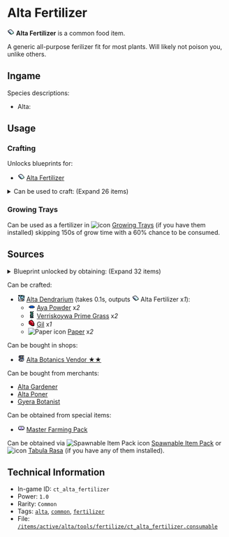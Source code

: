 # Alta Fertilizer

<img src="https://raw.githubusercontent.com/Ceterai/Enternia/main/items/active/alta/tools/fertilize/ct_alta_fertilizer.png" alt="Alta Fertilizer icon" loading="lazy" height="16px" width="auto" /> **Alta Fertilizer** is a common food item.

A generic all-purpose ferilizer fit for most plants. Will likely not poison you, unlike others.

## Ingame

Species descriptions:

- Alta: 

## Usage

### Crafting

Unlocks blueprints for:

- <img src="https://raw.githubusercontent.com/Ceterai/Enternia/main/items/active/alta/tools/fertilize/ct_alta_fertilizer.png" alt="Alta Fertilizer icon" loading="lazy" height="16px" width="auto" /> [Alta Fertilizer](https://ceterai.github.io/MyEnternia/Wiki/AltaFertilizer)

<details markdown="1"><summary>Can be used to craft: (Expand 26 items)</summary>

- <img src="https://raw.githubusercontent.com/Ceterai/Enternia/main/objects/farmables/alta/liquid/cocola/sapling/icon.png" alt="Cocola Sapling ★ icon" loading="lazy" height="16px" width="auto" /> [Cocola Sapling ★](https://ceterai.github.io/MyEnternia/Wiki/CocolaSapling)
- <img src="https://raw.githubusercontent.com/Ceterai/Enternia/main/objects/farmables/alta/liquid/diamond/sapling/icon.png" alt="Diamond Sapling ★★ icon" loading="lazy" height="16px" width="auto" /> [Diamond Sapling ★★](https://ceterai.github.io/MyEnternia/Wiki/DiamondSapling)
- <img src="https://raw.githubusercontent.com/Ceterai/Enternia/main/objects/farmables/alta/main/aya/eco/icon.png" alt="Eco Aya Sapling icon" loading="lazy" height="16px" width="auto" /> [Eco Aya Sapling](https://ceterai.github.io/MyEnternia/Wiki/EcoAyaSapling)
- <img src="https://raw.githubusercontent.com/Ceterai/Enternia/main/objects/farmables/alta/ground/azura/eco/icon.png" alt="Eco Azura Sapling ★ icon" loading="lazy" height="16px" width="auto" /> [Eco Azura Sapling ★](https://ceterai.github.io/MyEnternia/Wiki/EcoAzuraSapling)
- <img src="https://raw.githubusercontent.com/Ceterai/Enternia/main/objects/farmables/alta/ground/blossom/eco/icon.png" alt="Eco Blossom Sapling icon" loading="lazy" height="16px" width="auto" /> [Eco Blossom Sapling](https://ceterai.github.io/MyEnternia/Wiki/EcoBlossomSapling)
- <img src="https://raw.githubusercontent.com/Ceterai/Enternia/main/objects/farmables/alta/liquid/dream/eco/icon.png" alt="Eco Dreamer's Flower Sapling icon" loading="lazy" height="16px" width="auto" /> [Eco Dreamer's Flower Sapling](https://ceterai.github.io/MyEnternia/Wiki/EcoDreamer'sFlowerSapling)
- <img src="https://raw.githubusercontent.com/Ceterai/Enternia/main/objects/farmables/alta/liquid/ela/eco/icon.png" alt="Eco Ela Sapling icon" loading="lazy" height="16px" width="auto" /> [Eco Ela Sapling](https://ceterai.github.io/MyEnternia/Wiki/EcoElaSapling)
- <img src="https://raw.githubusercontent.com/Ceterai/Enternia/main/objects/farmables/alta/liquid/coral/eco/icon.png" alt="Eco Ember Sapling icon" loading="lazy" height="16px" width="auto" /> [Eco Ember Sapling](https://ceterai.github.io/MyEnternia/Wiki/EcoEmberSapling)
- <img src="https://raw.githubusercontent.com/Ceterai/Enternia/main/objects/farmables/alta/ground/eva/eco/icon.png" alt="Eco Evara Sapling ★ icon" loading="lazy" height="16px" width="auto" /> [Eco Evara Sapling ★](https://ceterai.github.io/MyEnternia/Wiki/EcoEvaraSapling)
- <img src="https://raw.githubusercontent.com/Ceterai/Enternia/main/objects/farmables/alta/liquid/gheatsyn/eco/icon.png" alt="Eco Gheatsyn Sapling icon" loading="lazy" height="16px" width="auto" /> [Eco Gheatsyn Sapling](https://ceterai.github.io/MyEnternia/Wiki/EcoGheatsynSapling)
- <img src="https://raw.githubusercontent.com/Ceterai/Enternia/main/objects/farmables/alta/main/gil/eco/icon.png" alt="Eco Gil Sapling icon" loading="lazy" height="16px" width="auto" /> [Eco Gil Sapling](https://ceterai.github.io/MyEnternia/Wiki/EcoGilSapling)
- <img src="https://raw.githubusercontent.com/Ceterai/Enternia/main/objects/farmables/alta/ground/haven/eco/icon.png" alt="Eco Haven Sapling icon" loading="lazy" height="16px" width="auto" /> [Eco Haven Sapling](https://ceterai.github.io/MyEnternia/Wiki/EcoHavenSapling)
- <img src="https://raw.githubusercontent.com/Ceterai/Enternia/main/objects/farmables/alta/liquid/hive/eco/icon.png" alt="Eco Hive Sapling icon" loading="lazy" height="16px" width="auto" /> [Eco Hive Sapling](https://ceterai.github.io/MyEnternia/Wiki/EcoHiveSapling)
- <img src="https://raw.githubusercontent.com/Ceterai/Enternia/main/objects/farmables/alta/liquid/ionic/eco/icon.png" alt="Eco Ionic Sapling ★★ icon" loading="lazy" height="16px" width="auto" /> [Eco Ionic Sapling ★★](https://ceterai.github.io/MyEnternia/Wiki/EcoIonicSapling)
- <img src="https://raw.githubusercontent.com/Ceterai/Enternia/main/objects/farmables/alta/liquid/tonna/eco/icon.png" alt="Eco Tonna Sapling icon" loading="lazy" height="16px" width="auto" /> [Eco Tonna Sapling](https://ceterai.github.io/MyEnternia/Wiki/EcoTonnaSapling)
- <img src="https://raw.githubusercontent.com/Ceterai/Enternia/main/objects/farmables/alta/main/tsay/eco/icon.png" alt="Eco Tsay Sapling icon" loading="lazy" height="16px" width="auto" /> [Eco Tsay Sapling](https://ceterai.github.io/MyEnternia/Wiki/EcoTsaySapling)
- <img src="https://raw.githubusercontent.com/Ceterai/Enternia/main/objects/farmables/alta/liquid/koywa/eco/icon.png" alt="Eco Verriskoywa Sapling icon" loading="lazy" height="16px" width="auto" /> [Eco Verriskoywa Sapling](https://ceterai.github.io/MyEnternia/Wiki/EcoVerriskoywaSapling)
- <img src="https://raw.githubusercontent.com/Ceterai/Enternia/main/objects/farmables/alta/liquid/viona/eco/icon.png" alt="Eco Vionora Sapling icon" loading="lazy" height="16px" width="auto" /> [Eco Vionora Sapling](https://ceterai.github.io/MyEnternia/Wiki/EcoVionoraSapling)
- <img src="https://raw.githubusercontent.com/Ceterai/Enternia/main/objects/farmables/alta/liquid/voda/eco/icon.png" alt="Eco Vodakoywa Sapling icon" loading="lazy" height="16px" width="auto" /> [Eco Vodakoywa Sapling](https://ceterai.github.io/MyEnternia/Wiki/EcoVodakoywaSapling)
- <img src="https://raw.githubusercontent.com/Ceterai/Enternia/main/objects/farmables/alta/liquid/yaara/eco/icon.png" alt="Eco Yaara Sapling ★ icon" loading="lazy" height="16px" width="auto" /> [Eco Yaara Sapling ★](https://ceterai.github.io/MyEnternia/Wiki/EcoYaaraSapling)
- <img src="https://raw.githubusercontent.com/Ceterai/Enternia/main/objects/farmables/alta/main/yaavi/eco/icon.png" alt="Eco Yaavi Sapling icon" loading="lazy" height="16px" width="auto" /> [Eco Yaavi Sapling](https://ceterai.github.io/MyEnternia/Wiki/EcoYaaviSapling)
- <img src="https://raw.githubusercontent.com/Ceterai/Enternia/main/objects/farmables/alta/ground/core/sapling/icon.png" alt="Faacain Sapling icon" loading="lazy" height="16px" width="auto" /> [Faacain Sapling](https://ceterai.github.io/MyEnternia/Wiki/FaacainSapling)
- <img src="https://raw.githubusercontent.com/Ceterai/Enternia/main/items/active/alta/packs/master/farming.png" alt="Master Farming Pack icon" loading="lazy" height="16px" width="auto" /> [Master Farming Pack](https://ceterai.github.io/MyEnternia/Wiki/MasterFarmingPack)
- <img src="https://raw.githubusercontent.com/Ceterai/Enternia/main/objects/alta/special/plants/pots/flowers/nivera/icon.png" alt="Potted Nivera icon" loading="lazy" height="16px" width="auto" /> [Potted Nivera](https://ceterai.github.io/MyEnternia/Wiki/PottedNivera)
- <img src="https://raw.githubusercontent.com/Ceterai/Enternia/main/objects/alta/special/plants/pots/flowers/pink/icon.png" alt="Potted Pink Flower icon" loading="lazy" height="16px" width="auto" /> [Potted Pink Flower](https://ceterai.github.io/MyEnternia/Wiki/PottedPinkFlower)
- <img src="https://raw.githubusercontent.com/Ceterai/Enternia/main/objects/alta/special/plants/trees/ct_viona_tree.png" alt="Vionora icon" loading="lazy" height="16px" width="auto" /> [Vionora](https://ceterai.github.io/MyEnternia/Wiki/Vionora)

</details>

### Growing Trays

Can be used as a fertilizer in <img src="https://images.steamusercontent.com/ugc/1693903078379188066/4E09EDBE233D5AA8FE9EA0EC1256E95CA3D446FF/" alt="icon" width="16" height="12"/> [Growing Trays](https://steamcommunity.com/sharedfiles/filedetails/?id=2574257768) (if you have them installed) skipping 150s of grow time with a 60% chance to be consumed.

## Sources

<details markdown="1"><summary>Blueprint unlocked by obtaining: (Expand 32 items)</summary>

- <img src="https://raw.githubusercontent.com/Ceterai/Enternia/main/items/active/alta/tools/fertilize/ct_alta_fertilizer.png" alt="Alta Fertilizer icon" loading="lazy" height="16px" width="auto" /> [Alta Fertilizer](https://ceterai.github.io/MyEnternia/Wiki/AltaFertilizer)
- <img src="https://raw.githubusercontent.com/Ceterai/Enternia/main/objects/farmables/alta/ground/alternia/icon.png" alt="Alternia Seed icon" loading="lazy" height="16px" width="auto" /> [Alternia Seed](https://ceterai.github.io/MyEnternia/Wiki/AlterniaSeed)
- <img src="https://raw.githubusercontent.com/Ceterai/Enternia/main/objects/farmables/alta/ground/azura/icon.png" alt="Azura Seed icon" loading="lazy" height="16px" width="auto" /> [Azura Seed](https://ceterai.github.io/MyEnternia/Wiki/AzuraSeed)
- <img src="https://raw.githubusercontent.com/Ceterai/Enternia/main/objects/farmables/alta/ground/blossom/icon.png" alt="Blossom Seed icon" loading="lazy" height="16px" width="auto" /> [Blossom Seed](https://ceterai.github.io/MyEnternia/Wiki/BlossomSeed)
- <img src="https://raw.githubusercontent.com/Ceterai/Enternia/main/objects/farmables/alta/liquid/calin/icon.png" alt="Calin Seed icon" loading="lazy" height="16px" width="auto" /> [Calin Seed](https://ceterai.github.io/MyEnternia/Wiki/CalinSeed)
- <img src="https://raw.githubusercontent.com/Ceterai/Enternia/main/objects/farmables/alta/ground/ceternia/icon.png" alt="Ceternia Seed icon" loading="lazy" height="16px" width="auto" /> [Ceternia Seed](https://ceterai.github.io/MyEnternia/Wiki/CeterniaSeed)
- <img src="https://raw.githubusercontent.com/Ceterai/Enternia/main/objects/farmables/alta/liquid/cocola/icon.png" alt="Cocola Seed icon" loading="lazy" height="16px" width="auto" /> [Cocola Seed](https://ceterai.github.io/MyEnternia/Wiki/CocolaSeed)
- <img src="https://raw.githubusercontent.com/Ceterai/Enternia/main/objects/farmables/alta/ground/produce/beakseed/cultivated/icon.png" alt="Cultivated Beakseed Sapling icon" loading="lazy" height="16px" width="auto" /> [Cultivated Beakseed Sapling](https://ceterai.github.io/MyEnternia/Wiki/CultivatedBeakseedSapling)
- <img src="https://raw.githubusercontent.com/Ceterai/Enternia/main/objects/farmables/alta/main/gil/cultivated/icon.png" alt="Cultivated Gil Sapling icon" loading="lazy" height="16px" width="auto" /> [Cultivated Gil Sapling](https://ceterai.github.io/MyEnternia/Wiki/CultivatedGilSapling)
- <img src="https://raw.githubusercontent.com/Ceterai/Enternia/main/objects/farmables/alta/main/tsay/cultivated/icon.png" alt="Cultivated Tsay Sapling icon" loading="lazy" height="16px" width="auto" /> [Cultivated Tsay Sapling](https://ceterai.github.io/MyEnternia/Wiki/CultivatedTsaySapling)
- <img src="https://raw.githubusercontent.com/Ceterai/Enternia/main/objects/farmables/alta/liquid/diamond/icon.png" alt="Diamond Bud icon" loading="lazy" height="16px" width="auto" /> [Diamond Bud](https://ceterai.github.io/MyEnternia/Wiki/DiamondBud)
- <img src="https://raw.githubusercontent.com/Ceterai/Enternia/main/objects/farmables/alta/liquid/dream/icon.png" alt="Dreamer's Flower Sprout icon" loading="lazy" height="16px" width="auto" /> [Dreamer's Flower Sprout](https://ceterai.github.io/MyEnternia/Wiki/Dreamer'sFlowerSprout)
- <img src="https://raw.githubusercontent.com/Ceterai/Enternia/main/objects/farmables/alta/liquid/ela/icon.png" alt="Ela Sprout icon" loading="lazy" height="16px" width="auto" /> [Ela Sprout](https://ceterai.github.io/MyEnternia/Wiki/ElaSprout)
- <img src="https://raw.githubusercontent.com/Ceterai/Enternia/main/objects/farmables/alta/liquid/coral/icon.png" alt="Ember Bud icon" loading="lazy" height="16px" width="auto" /> [Ember Bud](https://ceterai.github.io/MyEnternia/Wiki/EmberBud)
- <img src="https://raw.githubusercontent.com/Ceterai/Enternia/main/objects/farmables/alta/ground/enternia/icon.png" alt="Enternia Seed icon" loading="lazy" height="16px" width="auto" /> [Enternia Seed](https://ceterai.github.io/MyEnternia/Wiki/EnterniaSeed)
- <img src="https://raw.githubusercontent.com/Ceterai/Enternia/main/objects/farmables/alta/ground/eva/icon.png" alt="Evara Seed icon" loading="lazy" height="16px" width="auto" /> [Evara Seed](https://ceterai.github.io/MyEnternia/Wiki/EvaraSeed)
- <img src="https://raw.githubusercontent.com/Ceterai/Enternia/main/objects/farmables/alta/ground/core/icon.png" alt="Faacain Bud icon" loading="lazy" height="16px" width="auto" /> [Faacain Bud](https://ceterai.github.io/MyEnternia/Wiki/FaacainBud)
- <img src="https://raw.githubusercontent.com/Ceterai/Enternia/main/objects/farmables/alta/liquid/gheatsyn/icon.png" alt="Gheatsyn Bud icon" loading="lazy" height="16px" width="auto" /> [Gheatsyn Bud](https://ceterai.github.io/MyEnternia/Wiki/GheatsynBud)
- <img src="https://raw.githubusercontent.com/Ceterai/Enternia/main/objects/farmables/alta/ground/haven/icon.png" alt="Haven Bouquet Sprout icon" loading="lazy" height="16px" width="auto" /> [Haven Bouquet Sprout](https://ceterai.github.io/MyEnternia/Wiki/HavenBouquetSprout)
- <img src="https://raw.githubusercontent.com/Ceterai/Enternia/main/objects/farmables/alta/liquid/hive/icon.png" alt="Hive Seed icon" loading="lazy" height="16px" width="auto" /> [Hive Seed](https://ceterai.github.io/MyEnternia/Wiki/HiveSeed)
- <img src="https://raw.githubusercontent.com/Ceterai/Enternia/main/objects/farmables/alta/liquid/ionic/icon.png" alt="Ionic Seed icon" loading="lazy" height="16px" width="auto" /> [Ionic Seed](https://ceterai.github.io/MyEnternia/Wiki/IonicSeed)
- <img src="https://raw.githubusercontent.com/Ceterai/Enternia/main/objects/farmables/alta/ground/isoslime/icon.png" alt="Isoslime Seed icon" loading="lazy" height="16px" width="auto" /> [Isoslime Seed](https://ceterai.github.io/MyEnternia/Wiki/IsoslimeSeed)
- <img src="https://raw.githubusercontent.com/Ceterai/Enternia/main/objects/farmables/alta/liquid/jelly/icon.png" alt="Jelly Bud icon" loading="lazy" height="16px" width="auto" /> [Jelly Bud](https://ceterai.github.io/MyEnternia/Wiki/JellyBud)
- <img src="https://raw.githubusercontent.com/Ceterai/Enternia/main/objects/farmables/alta/ground/ruka/icon.png" alt="Ruka 14-2 Seed icon" loading="lazy" height="16px" width="auto" /> [Ruka 14-2 Seed](https://ceterai.github.io/MyEnternia/Wiki/Ruka14-2Seed)
- <img src="https://raw.githubusercontent.com/Ceterai/Enternia/main/objects/farmables/alta/ground/sona/icon.png" alt="Sonava Seed icon" loading="lazy" height="16px" width="auto" /> [Sonava Seed](https://ceterai.github.io/MyEnternia/Wiki/SonavaSeed)
- <img src="https://raw.githubusercontent.com/Ceterai/Enternia/main/objects/farmables/alta/liquid/tonna/icon.png" alt="Tonna Tuber icon" loading="lazy" height="16px" width="auto" /> [Tonna Tuber](https://ceterai.github.io/MyEnternia/Wiki/TonnaTuber)
- <img src="https://raw.githubusercontent.com/Ceterai/Enternia/main/objects/farmables/alta/ground/turanta/icon.png" alt="Turanta Seed icon" loading="lazy" height="16px" width="auto" /> [Turanta Seed](https://ceterai.github.io/MyEnternia/Wiki/TurantaSeed)
- <img src="https://raw.githubusercontent.com/Ceterai/Enternia/main/objects/farmables/alta/liquid/koywa/icon.png" alt="Verriskoywa Seed icon" loading="lazy" height="16px" width="auto" /> [Verriskoywa Seed](https://ceterai.github.io/MyEnternia/Wiki/VerriskoywaSeed)
- <img src="https://raw.githubusercontent.com/Ceterai/Enternia/main/objects/farmables/alta/liquid/viona/icon.png" alt="Vionora Seed icon" loading="lazy" height="16px" width="auto" /> [Vionora Seed](https://ceterai.github.io/MyEnternia/Wiki/VionoraSeed)
- <img src="https://raw.githubusercontent.com/Ceterai/Enternia/main/objects/farmables/alta/liquid/voda/icon.png" alt="Vodakoywa Seed icon" loading="lazy" height="16px" width="auto" /> [Vodakoywa Seed](https://ceterai.github.io/MyEnternia/Wiki/VodakoywaSeed)
- <img src="https://raw.githubusercontent.com/Ceterai/Enternia/main/objects/farmables/alta/ground/warped_hive/icon.png" alt="Warped Hive Seed icon" loading="lazy" height="16px" width="auto" /> [Warped Hive Seed](https://ceterai.github.io/MyEnternia/Wiki/WarpedHiveSeed)
- <img src="https://raw.githubusercontent.com/Ceterai/Enternia/main/objects/farmables/alta/liquid/yaara/icon.png" alt="Yaara Seed icon" loading="lazy" height="16px" width="auto" /> [Yaara Seed](https://ceterai.github.io/MyEnternia/Wiki/YaaraSeed)

</details>

Can be crafted:

- ![ ](https://raw.githubusercontent.com/Ceterai/Enternia/main/objects/alta/crafting/dendrarium/icon.png) [Alta Dendrarium](https://ceterai.github.io/MyEnternia/Wiki/AltaDendrarium) (takes 0.1s, outputs <img src="https://raw.githubusercontent.com/Ceterai/Enternia/main/items/active/alta/tools/fertilize/ct_alta_fertilizer.png" alt="Alta Fertilizer icon" loading="lazy" height="16px" width="auto" /> Alta Fertilizer x*1*):
  - <img src="https://raw.githubusercontent.com/Ceterai/Enternia/main/items/generic/food/other/ct_aya_powder.png" alt="Aya Powder icon" loading="lazy" height="16px" width="auto" /> [Aya Powder](https://ceterai.github.io/MyEnternia/Wiki/AyaPowder) x*2*
  - <img src="https://raw.githubusercontent.com/Ceterai/Enternia/main/objects/biome/alterash/koywa/grass/prime/icon.png" alt="Verriskoywa Prime Grass icon" loading="lazy" height="16px" width="auto" /> [Verriskoywa Prime Grass](https://ceterai.github.io/MyEnternia/Wiki/VerriskoywaPrimeGrass) x*2*
  - <img src="https://raw.githubusercontent.com/Ceterai/Enternia/main/items/generic/produce/ct_gil.png" alt="Gil icon" loading="lazy" height="16px" width="auto" /> [Gil](https://ceterai.github.io/MyEnternia/Wiki/Gil) x*1*
  - <img src="https://starbounder.org/mediawiki/images/b/b2/Paper.png" alt="Paper icon" loading="lazy" height="16px" width="16px" /> [Paper](https://starbounder.org/Paper) x*2*

Can be bought in shops:

- <img src="https://raw.githubusercontent.com/Ceterai/Enternia/main/objects/alta/special/vendors/botanics/icon.png" alt="Alta Botanics Vendor ★★ icon" loading="lazy" height="16px" width="auto" /> [Alta Botanics Vendor ★★](https://ceterai.github.io/MyEnternia/Wiki/AltaBotanicsVendor)

Can be bought from merchants:

- [Alta Gardener](https://ceterai.github.io/MyEnternia/Wiki/AltaGardener)
- [Alta Poner](https://ceterai.github.io/MyEnternia/Wiki/AltaPoner)
- [Gyera Botanist](https://ceterai.github.io/MyEnternia/Wiki/GyeraBotanist)

Can be obtained from special items:

- <img src="https://raw.githubusercontent.com/Ceterai/Enternia/main/items/active/alta/packs/master/farming.png" alt="Master Farming Pack icon" loading="lazy" height="16px" width="auto" /> [Master Farming Pack](https://ceterai.github.io/MyEnternia/Wiki/MasterFarmingPack)

Can be obtained via <img src="https://raw.githubusercontent.com/Silverfeelin/Starbound-SpawnableItemPack/master/interface/sip/iconSmall.png" alt="Spawnable Item Pack icon" width="18" height="14"/> [Spawnable Item Pack](https://steamcommunity.com/sharedfiles/filedetails/?id=733665104) or <img src="https://steamuserimages-a.akamaihd.net/ugc/263843960696222713/3EC9A7C005541F7D577EBCB8C5736B4EFC9973D6/" alt="icon" width="8" height="12"/> [Tabula Rasa](https://community.playstarbound.com/resources/the-tabula-rasa.3222/) (if you have any of them installed).

## Technical Information

- In-game ID: `ct_alta_fertilizer`
- Power: `1.0`
- Rarity: `Common`
- Tags: [`alta`](https://ceterai.github.io/MyEnternia/Wiki/Tags/Alta), [`common`](https://ceterai.github.io/MyEnternia/Wiki/Tags/Common), [`fertilizer`](https://ceterai.github.io/MyEnternia/Wiki/Tags/Fertilizer)
- File: [`/items/active/alta/tools/fertilize/ct_alta_fertilizer.consumable`](https://github.com/Ceterai/Enternia/blob/main/items/active/alta/tools/fertilize/ct_alta_fertilizer.consumable)
